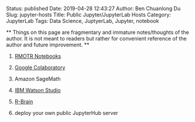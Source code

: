 Status: published
Date: 2019-04-28 12:43:27
Author: Ben Chuanlong Du
Slug: jupyter-hosts
Title: Public Jupyter/JupyterLab Hosts
Category: JupyterLab
Tags: Data Science, JuptyerLab, Jupyter, notebook

**
Things on this page are
fragmentary and immature notes/thoughts of the author.
It is not meant to readers
but rather for convenient reference of the author and future improvement.
**

1. [RMOTR Notebooks](https://notebooks.rmotr.com/)

2. [Google Colaboratory](https://colab.research.google.com/)

3. Amazon SageMath

3. [IBM Watson Studio](https://www.ibm.com/cloud/watson-studio)

5. [R-Brain](https://r-brain.io/en/)

6. deploy your own public JupyterHub server